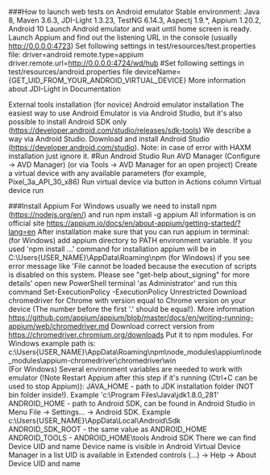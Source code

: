 
###How to launch web tests on Android emulator
Stable environment: Java 8, Maven 3.6.3, JDI-Light 1.3.23, TestNG 6.14.3, Aspectj 1.9.*, Appium 1.20.2, Android 10
Launch Android emulator and wait until home screen is ready.
Launch Appium and find out the listening URL in the console (usually http://0.0.0.0:4723)
Set following settings in test/resources/test.properties file:
   driver=android 
   remote.type=appium
   driver.remote.url=http://0.0.0.0:4724/wd/hub 
#Set following settings in test/resources/android.properties file
deviceName={GET_UID_FROM_YOUR_ANDROID_VIRTUAL_DEVICE} 
More information about JDI-Light in Documentation

External tools installation (for novice)
Android emulator installation
The easiest way to use Android Emulator is via Android Studio, but it's also possible to install Android SDK only (https://developer.android.com/studio/releases/sdk-tools) We describe a way via Android Studio.
Download and install Android Studio (https://developer.android.com/studio). Note: in case of error with HAXM installation just ignore it.
#Run Android Studio
Run AVD Manager (Configure -> AVD Manager) (or via Tools -> AVD Manager for an open project)
Create a virtual device with any available parameters (for example, Pixel_3a_API_30_x86)
Run virtual device via button in Actions column Virtual device run

###Install Appium
For Windows usually we need to install npm (https://nodejs.org/en/) and run npm install -g appium
All information is on official site https://appium.io/docs/en/about-appium/getting-started/?lang=en
After installation make sure that you can run appium in terminal:
(for Windows) add appium directory to PATH environment variable. If you used 'npm install ...' command for installation appium will be in C:\Users\{USER_NAME}\AppData\Roaming\npm
(for Windows) if you see error message like 'File cannot be loaded because the execution of scripts is disabled on this system. Please see "get-help about_signing" for more details' open new PowerShell terminal 'as Administrator' and run this command Set-ExecutionPolicy -ExecutionPolicy Unrestricted
Download chromedriver for Chrome with version equal to Chrome version on your device (The number before the first '.' should be equal!).
More information https://github.com/appium/appium/blob/master/docs/en/writing-running-appium/web/chromedriver.md
Download correct version from https://chromedriver.chromium.org/downloads
Put it to npm modules. For Windows example path is: c:\Users\{USER_NAME}\AppData\Roaming\npm\node_modules\appium\node_modules\appium-chromedriver\chromedriver\win\
(For Windows) Several environment variables are needed to work with emulator (!Note Restart Appium after this step if it's running (Ctrl+C can be used to stop Appium)):
JAVA_HOME - path to JDK installation folder (NOT bin folder inside!). Example 'c:\Program Files\Java\jdk1.8.0_281'
ANDROID_HOME - path to Android SDK, can be found in Android Studio in Menu File -> Settings... -> Android SDK. Example c:\Users\{USER_NAME}\AppData\Local\Android\Sdk\
ANDROID_SDK_ROOT - the same value as ANDROID_HOME
ANDROID_TOOLS - ANDROID_HOME\tools
Android SDK
There we can find Device UID and name
Device name is visible in Android Virtual Device Manager in a list
UID is available in Extended controls (...) -> Help -> About Device UID and name

